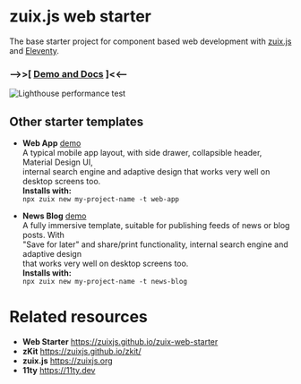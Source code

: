 # zuix.js web starter

The base starter project for component based web development with [zuix.js](https://zuixjs.github.io/zuixjs.org) and [Eleventy](https://www.11ty.dev).

### --&gt;&gt;[ [Demo and Docs](https://zuixjs.github.io/zuix-web-starter) ]&lt;&lt;--

![Lighthouse performance test](https://zuixjs.github.io/zuix-web-starter/images/lighthouse.png)

## Other starter templates

- **Web App** [demo](https://zuixjs.github.io/web-app)  
  A typical mobile app layout, with side drawer, collapsible header, Material Design UI,  
  internal search engine and adaptive design that works very well on desktop screens too.  
  **Installs with:**  
  `npx zuix new my-project-name -t web-app`


- **News Blog**  [demo](https://zuixjs.github.io/news-blog)  
  A fully immersive template, suitable for publishing feeds of news or blog posts. With  
  "Save for later" and share/print functionality, internal search engine and adaptive design  
  that works very well on desktop screens too.  
  **Installs with:**  
  `npx zuix new my-project-name -t news-blog`
 
# Related resources

- **Web Starter** https://zuixjs.github.io/zuix-web-starter
- **zKit** https://zuixjs.github.io/zkit/
- **zuix.js** https://zuixjs.org
- **11ty** https://11ty.dev
